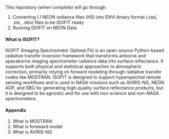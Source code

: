 This repository (when complete) will go through:
1. Converting L1 NEON radiance files (H5) into ENVI binary format (.rad, .loc, .obs) files to be ISOFIT ready
2. Running ISOFIT on NEON Data

#### What is ISOFIT?
ISOFIT (Imaging Spectrometer Optimal Fit) is an open-source Python-based radiative transfer inversion framework that transforms airborne and spaceborne imaging spectrometer radiance data into surface reflectance. It supports both physical and statistical approaches to atmospheric correction, primarily relying on forward modeling through radiative transfer codes like MODTRAN. ISOFIT is designed to support hyperspectral remote sensing workflows and is used in NASA missions such as AVIRIS-NG, NEON AOP, and SBG for generating high-quality surface reflectance products, but it is designed to be agnostic and for use with non-science and non-NASA spectrometers.



#### Appendix
1. What is MODTRAN
2. What is foreward model
3. What is AVIRIS-NG
